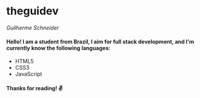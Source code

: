theguidev
=======
_Guilherme Schneider_

#### Hello! I am a student from Brazil, I aim for full stack development, and I'm currently know the following languages:

* HTML5
* CSS3
* JavaScript 

#### Thanks for reading! ✌️
